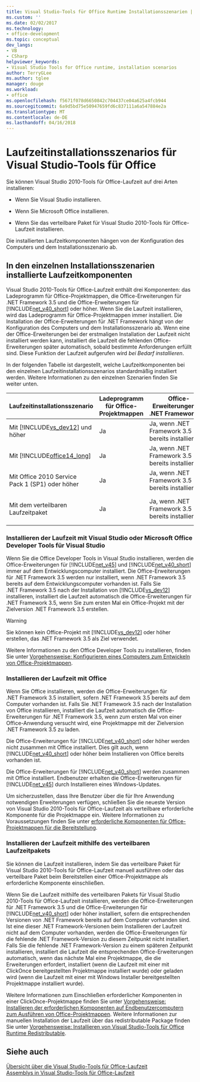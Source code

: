 ```yaml
---
title: Visual Studio-Tools für Office Runtime Installationsszenarien | Microsoft Docs
ms.custom: ''
ms.date: 02/02/2017
ms.technology:
- office-development
ms.topic: conceptual
dev_langs:
- VB
- CSharp
helpviewer_keywords:
- Visual Studio Tools for Office runtime, installation scenarios
author: TerryGLee
ms.author: tglee
manager: douge
ms.workload:
- office
ms.openlocfilehash: f5671f078d6650842c704437ce04a625a4fcb944
ms.sourcegitcommit: 6a9d5bd75e50947659fd6c837111a6a547884e2a
ms.translationtype: MT
ms.contentlocale: de-DE
ms.lasthandoff: 04/16/2018
---
```

# <a name="visual-studio-tools-for-office-runtime-installation-scenarios"></a>Laufzeitinstallationsszenarios für Visual Studio-Tools für Office
  Sie können Visual Studio 2010-Tools für Office-Laufzeit auf drei Arten installieren:  
  
-   Wenn Sie Visual Studio installieren.  
  
-   Wenn Sie Microsoft Office installieren.  
  
-   Wenn Sie das verteilbare Paket für Visual Studio 2010-Tools für Office-Laufzeit installieren.  
  
 Die installierten Laufzeitkomponenten hängen von der Konfiguration des Computers und dem Installationsszenario ab.  
  
## <a name="runtime-components-that-are-installed-in-each-installation-scenario"></a>In den einzelnen Installationsszenarien installierte Laufzeitkomponenten  
 Visual Studio 2010-Tools für Office-Laufzeit enthält drei Komponenten: das Ladeprogramm für Office-Projektmappen, die Office-Erweiterungen für .NET Framework 3.5 und die Office-Erweiterungen für [!INCLUDE[net_v40_short](../sharepoint/includes/net-v40-short-md.md)] oder höher. Wenn Sie die Laufzeit installieren, wird das Ladeprogramm für Office-Projektmappen immer installiert. Die Installation der Office-Erweiterungen für .NET Framework hängt von der Konfiguration des Computers und dem Installationsszenario ab. Wenn eine der Office-Erweiterungen bei der erstmaligen Installation der Laufzeit nicht installiert werden kann, installiert die Laufzeit die fehlenden Office-Erweiterungen später automatisch, sobald bestimmte Anforderungen erfüllt sind. Diese Funktion der Laufzeit aufgerufen wird *bei Bedarf installieren*.  
  
 In der folgenden Tabelle ist dargestellt, welche Laufzeitkomponenten bei den einzelnen Laufzeitinstallationsszenarios standardmäßig installiert werden. Weitere Informationen zu den einzelnen Szenarien finden Sie weiter unten.  
  
|Laufzeitinstallationsszenario|Ladeprogramm für Office-Projektmappen|Office-Erweiterungen für .NET Framework 3.5|Office-Erweiterungen für [!INCLUDE[net_v40_short](../sharepoint/includes/net-v40-short-md.md)]|Office-Erweiterungen für [!INCLUDE[net_v45](../vsto/includes/net-v45-md.md)]|  
|-----------------------------------|----------------------------|--------------------------------------------------|---------------------------------------------------------------------------------------|---------------------------------------------------------------------------|  
|Mit [!INCLUDE[vs_dev12](../vsto/includes/vs-dev12-md.md)] und höher|Ja|Ja, wenn .NET Framework 3.5 bereits installiert ist.|Ja|Ja|  
|Mit [!INCLUDE[office14_long](../vsto/includes/office14-long-md.md)]|Ja|Ja, wenn .NET Framework 3.5 bereits installiert ist.|Nein|Nein|  
|Mit Office 2010 Service Pack 1 (SP1) oder höher|Ja|Ja, wenn .NET Framework 3.5 bereits installiert ist.|Ja, wenn [!INCLUDE[net_v40_short](../sharepoint/includes/net-v40-short-md.md)] bereits installiert ist.|Nein|  
|Mit dem verteilbaren Laufzeitpaket|Ja|Ja, wenn .NET Framework 3.5 bereits installiert ist.|Ja, wenn [!INCLUDE[net_v40_short](../sharepoint/includes/net-v40-short-md.md)] bereits installiert ist.|Ja, wenn [!INCLUDE[net_v45](../vsto/includes/net-v45-md.md)] bereits installiert ist.|  
  
### <a name="installing-the-runtime-with-visual-studio-or-the-microsoft-office-developer-tools-for-visual-studio"></a>Installieren der Laufzeit mit Visual Studio oder Microsoft Office Developer Tools für Visual Studio  
 Wenn Sie die Office Developer Tools in Visual Studio installieren, werden die Office-Erweiterungen für [!INCLUDE[net_v45](../vsto/includes/net-v45-md.md)] und [!INCLUDE[net_v40_short](../sharepoint/includes/net-v40-short-md.md)] immer auf dem Entwicklungscomputer installiert. Die Office-Erweiterungen für .NET Framework 3.5 werden nur installiert, wenn .NET Framework 3.5 bereits auf dem Entwicklungscomputer vorhanden ist. Falls Sie .NET Framework 3.5 nach der Installation von [!INCLUDE[vs_dev12](../vsto/includes/vs-dev12-md.md)] installieren, installiert die Laufzeit automatisch die Office-Erweiterungen für .NET Framework 3.5, wenn Sie zum ersten Mal ein Office-Projekt mit der Zielversion .NET Framework 3.5 erstellen.  
  
> [!WARNING]  
>  Sie können kein Office-Projekt mit [!INCLUDE[vs_dev12](../vsto/includes/vs-dev12-md.md)] oder höher erstellen, das .NET Framework 3.5 als Ziel verwendet.  
  
 Weitere Informationen zu den Office Developer Tools zu installieren, finden Sie unter [Vorgehensweise: Konfigurieren eines Computers zum Entwickeln von Office-Projektmappen](../vsto/how-to-configure-a-computer-to-develop-office-solutions.md).  
  
### <a name="installing-the-runtime-with-office"></a>Installieren der Laufzeit mit Office  
 Wenn Sie Office installieren, werden die Office-Erweiterungen für .NET Framework 3.5 installiert, sofern .NET Framework 3.5 bereits auf dem Computer vorhanden ist. Falls Sie .NET Framework 3.5 nach der Installation von Office installieren, installiert die Laufzeit automatisch die Office-Erweiterungen für .NET Framework 3.5, wenn zum ersten Mal von einer Office-Anwendung versucht wird, eine Projektmappe mit der Zielversion .NET Framework 3.5 zu laden.  
  
 Die Office-Erweiterungen für [!INCLUDE[net_v40_short](../sharepoint/includes/net-v40-short-md.md)] oder höher werden nicht zusammen mit Office installiert. Dies gilt auch, wenn [!INCLUDE[net_v40_short](../sharepoint/includes/net-v40-short-md.md)] oder höher beim Installieren von Office bereits vorhanden ist.  
  
 Die Office-Erweiterungen für [!INCLUDE[net_v40_short](../sharepoint/includes/net-v40-short-md.md)] werden zusammen mit Office installiert. Endbenutzer erhalten die Office-Erweiterungen für [!INCLUDE[net_v45](../vsto/includes/net-v45-md.md)] durch Installieren eines Windows-Updates.  
  
 Um sicherzustellen, dass Ihre Benutzer über die für Ihre Anwendung notwendigen Erweiterungen verfügen, schließen Sie die neueste Version von Visual Studio 2010-Tools für Office-Laufzeit als verteilbare erforderliche Komponente für die Projektmappe ein. Weitere Informationen zu Voraussetzungen finden Sie unter [erforderliche Komponenten für Office-Projektmappen für die Bereitstellung](http://msdn.microsoft.com/en-us/9f672809-43a3-40a1-9057-397ce3b5126e).  
  
### <a name="installing-the-runtime-by-using-the-runtime-redistributable"></a>Installieren der Laufzeit mithilfe des verteilbaren Laufzeitpakets  
 Sie können die Laufzeit installieren, indem Sie das verteilbare Paket für Visual Studio 2010-Tools für Office-Laufzeit manuell ausführen oder das verteilbare Paket beim Bereitstellen einer Office-Projektmappe als erforderliche Komponente einschließen.  
  
 Wenn Sie die Laufzeit mithilfe des verteilbaren Pakets für Visual Studio 2010-Tools für Office-Laufzeit installieren, werden die Office-Erweiterungen für .NET Framework 3.5 und die Office-Erweiterungen für [!INCLUDE[net_v40_short](../sharepoint/includes/net-v40-short-md.md)] oder höher installiert, sofern die entsprechenden Versionen von .NET Framework bereits auf dem Computer vorhanden sind. Ist eine dieser .NET Framework-Versionen beim Installieren der Laufzeit nicht auf dem Computer vorhanden, werden die Office-Erweiterungen für die fehlende .NET Framework-Version zu diesem Zeitpunkt nicht installiert. Falls Sie die fehlende .NET Framework-Version zu einem späteren Zeitpunkt installieren, installiert die Laufzeit die entsprechenden Office-Erweiterungen automatisch, wenn das nächste Mal eine Projektmappe, die die Erweiterungen erfordert, installiert (wenn die Laufzeit mit einer mit ClickOnce bereitgestellten Projektmappe installiert wurde) oder geladen wird (wenn die Laufzeit mit einer mit Windows Installer bereitgestellten Projektmappe installiert wurde).  
  
 Weitere Informationen zum Einschließen erforderlicher Komponenten in einer ClickOnce-Projektmappe finden Sie unter [Vorgehensweise: Installieren der erforderlichen Komponenten auf Endbenutzercomputern zum Ausführen von Office-Projektmappen](http://msdn.microsoft.com/en-us/74dd2c52-838f-4abf-b2b4-4d7b0c2a0a98). Weitere Informationen zur manuellen Installation der Laufzeit über das redistributable Package finden Sie unter [Vorgehensweise: Installieren von Visual Studio-Tools für Office Runtime Redistributable](../vsto/how-to-install-the-visual-studio-tools-for-office-runtime-redistributable.md).  
  
## <a name="see-also"></a>Siehe auch  
 [Übersicht über die Visual Studio-Tools für Office-Laufzeit](../vsto/visual-studio-tools-for-office-runtime-overview.md)   
 [Assemblys in Visual Studio-Tools für Office-Laufzeit](../vsto/assemblies-in-the-visual-studio-tools-for-office-runtime.md)  
  
  